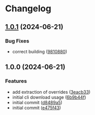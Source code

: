 # Changelog

## [1.0.1](https://github.com/AnthonyPorthouse/mr-packer/compare/v1.0.0...v1.0.1) (2024-06-21)


### Bug Fixes

* correct building ([9810880](https://github.com/AnthonyPorthouse/mr-packer/commit/9810880a4c5921fb0dcfb7ed27435f68e1f65473))

## 1.0.0 (2024-06-21)


### Features

* add extraction of overrides ([3eacb33](https://github.com/AnthonyPorthouse/mr-packer/commit/3eacb3320e6c5e80adb480f1ef77ffb1359a403d))
* initial cli download usage ([6b9b44f](https://github.com/AnthonyPorthouse/mr-packer/commit/6b9b44f25ccb88f0d427efbd3e77abc104cc579a))
* initial commit ([d8489a5](https://github.com/AnthonyPorthouse/mr-packer/commit/d8489a54b241a2e769c5b84a584aecd099470b4d))
* initial commit ([e475f43](https://github.com/AnthonyPorthouse/mr-packer/commit/e475f431f0160ac755df59d8467dd3755ff5f5c7))
